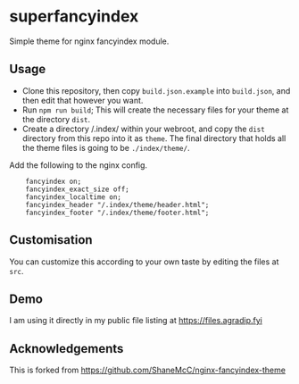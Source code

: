 # superfancyindex

Simple theme for nginx fancyindex module.

## Usage

-   Clone this repository, then copy `build.json.example` into `build.json`, and then edit that however you want.
-   Run `npm run build`; This will create the necessary files for your theme at the directory `dist`.
-   Create a directory /.index/ within your webroot, and copy the `dist` directory from this repo into it as `theme`. The final directory that holds all the theme files is going to be `./index/theme/`.

Add the following to the nginx config.

```
	fancyindex on;
	fancyindex_exact_size off;
	fancyindex_localtime on;
	fancyindex_header "/.index/theme/header.html";
	fancyindex_footer "/.index/theme/footer.html";
```

## Customisation

You can customize this according to your own taste by editing the files at `src`.

## Demo

I am using it directly in my public file listing at https://files.agradip.fyi

## Acknowledgements

This is forked from https://github.com/ShaneMcC/nginx-fancyindex-theme
